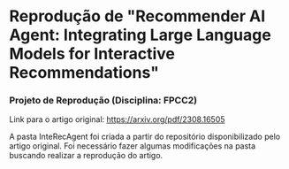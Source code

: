 # Reprodução de "Recommender AI Agent: Integrating Large Language Models for Interactive Recommendations"

### Projeto de Reprodução (Disciplina: FPCC2)

Link para o artigo original: https://arxiv.org/pdf/2308.16505

A pasta InteRecAgent foi criada a partir do repositório disponibilizado pelo artigo original. Foi necessário fazer algumas modificações na pasta buscando realizar a reprodução do artigo.
